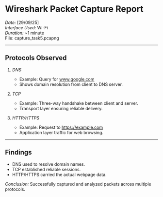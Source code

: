 # Wireshark Packet Capture Report

*Date:* [29/09/25]  
*Interface Used:* Wi-Fi  
*Duration:* ~1 minute  
File: capture_task5.pcapng  

---

## Protocols Observed
1. *DNS*  
   - Example: Query for www.google.com  
   - Shows domain resolution from client to DNS server.  

2. *TCP*  
   - Example: Three-way handshake between client and server.  
   - Transport layer ensuring reliable delivery.  

3. *HTTP/HTTPS*  
   - Example: Request to https://example.com  
   - Application layer traffic for web browsing.  

---

## Findings
- DNS used to resolve domain names.  
- TCP established reliable sessions.  
- HTTP/HTTPS carried the actual webpage data.  

*Conclusion:* Successfully captured and analyzed packets across multiple protocols.
